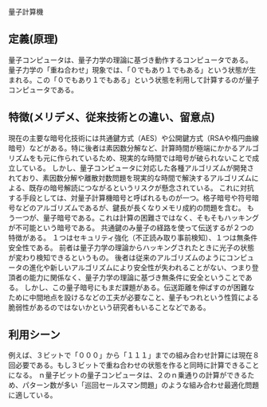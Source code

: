 量子計算機
## 定義(原理)
量子コンピュータは、量子力学の理論に基づき動作するコンピュータである。
量子力学の「重ね合わせ」現象では、「０でもあり１でもある」という状態が生まれる。この「０でもあり１でもある」という状態を利用して計算するのが量子コンピュータである。

## 特徴(メリデメ、従来技術との違い、留意点)
現在の主要な暗号化技術には共通鍵方式（AES）や公開鍵方式（RSAや楕円曲線暗号）などがある。特に後者は素因数分解など、計算時間が極端にかかるアルゴリズムをも元に作られているため、現実的な時間では暗号が破られないことで成立している。
しかし、量子コンピュータに対応した各種アルゴリズムが開発されており、素因数分解や離散対数問題を現実的な時間で解決するアルゴリズムによる、既存の暗号解読につながるというリスクが懸念されている。
これに対抗する手段としては、対量子計算機暗号と呼ばれるものが一つ。格子暗号や符号暗号などのアルゴリズムであるが、鍵長が長くなりメモリ成約の問題を含む。
もう一つが、量子暗号である。これは計算の困難さではなく、そもそもハッキングが不可能という暗号である。
共通鍵のみ量子の経路を使って伝送するが２つの特徴がある。
１つはセキュリティ強化（不正読み取り事前検知）、１つは無条件安全性である。
前者は量子力学の理論からハッキングされたときに光子の状態が変わり検知できるというもの。
後者は従来のアルゴリズムのようにコンピュータの進化や新しいアルゴリズムにより安全性が失われることがない、つまり登頂者の能力に関係なく、量子力学の理論に基づき無条件に安全ということである。
しかし、この量子暗号にもまだ課題がある。伝送距離を伸ばすのが困難なために中間地点を設けるなどの工夫が必要なこと、量子もつれという性質による脆弱性があるのではないかという研究者もいることなどである。

## 利用シーン
例えば、３ビットで「０００」から「１１１」までの組み合わせ計算には現在８回必要である。もし３ビットで重ね合わせの状態を作ると同時に計算できることになる。
ｎ量子ビットの量子コンピュータは、２のｎ乗通りの計算ができるため、パターン数が多い「巡回セールスマン問題」のような組み合わせ最適化問題に適している。

